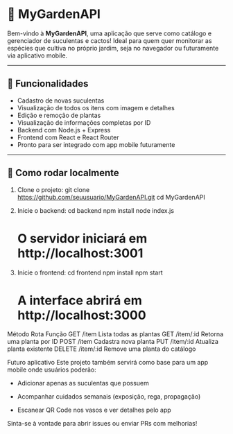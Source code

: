 # 🌵 MyGardenAPI

Bem-vindo à **MyGardenAPI**, uma aplicação que serve como catálogo e gerenciador de suculentas e cactos! Ideal para quem quer monitorar as espécies que cultiva no próprio jardim, seja no navegador ou futuramente via aplicativo mobile.

---

## 🧩 Funcionalidades

- Cadastro de novas suculentas
- Visualização de todos os itens com imagem e detalhes
- Edição e remoção de plantas
- Visualização de informações completas por ID
- Backend com Node.js + Express
- Frontend com React e React Router
- Pronto para ser integrado com app mobile futuramente

---

## 🚀 Como rodar localmente

1. Clone o projeto:
    git clone https://github.com/seuusuario/MyGardenAPI.git
    cd MyGardenAPI


2. Inicie o backend:
    cd backend
    npm install
    node index.js
    # O servidor iniciará em http://localhost:3001

3. Inicie o frontend:
    cd frontend
    npm install
    npm start
    # A interface abrirá em http://localhost:3000




Método	Rota	Função
GET	/item	Lista todas as plantas
GET	/item/:id	Retorna uma planta por ID
POST	/item	Cadastra nova planta
PUT	/item/:id	Atualiza planta existente
DELETE	/item/:id	Remove uma planta do catálogo


Futuro aplicativo
Este projeto também servirá como base para um app mobile onde usuários poderão:

* Adicionar apenas as suculentas que possuem

* Acompanhar cuidados semanais (exposição, rega, propagação)

* Escanear QR Code nos vasos e ver detalhes pelo app




Sinta-se à vontade para abrir issues ou enviar PRs com melhorias! 